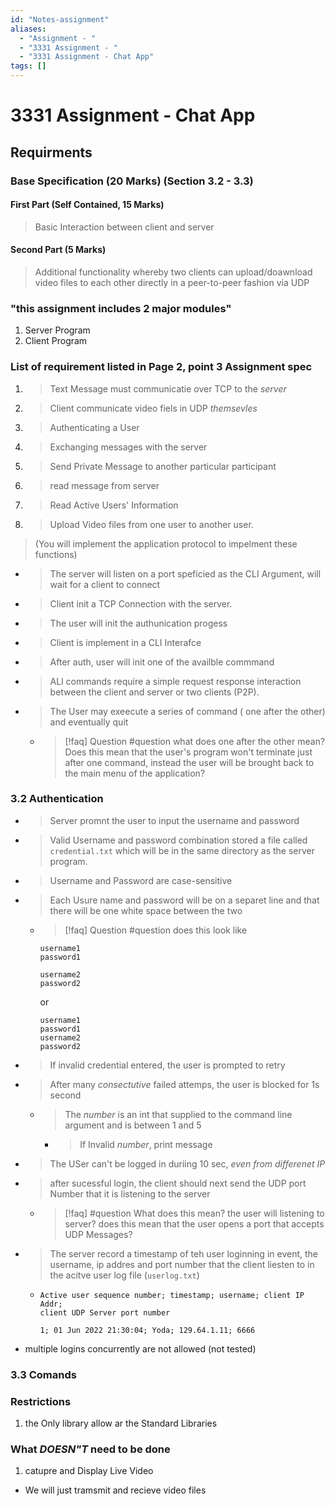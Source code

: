 ```yaml
---
id: "Notes-assignment"
aliases:
  - "Assignment - "
  - "3331 Assignment - "
  - "3331 Assignment - Chat App"
tags: []
---
```


# 3331 Assignment - Chat App


## Requirments

### Base Specification (20 Marks) (Section 3.2 - 3.3)
#### First Part (Self Contained, 15 Marks)
> Basic Interaction between client and server

#### Second Part (5 Marks)
> Additional functionality whereby two clients can upload/doawnload video
files to each other directly in a peer-to-peer fashion via UDP

### "this assignment includes 2 major modules"
1. Server Program
2. Client Program

### List of requirement listed in Page 2, point 3 Assignment spec
1. > Text Message must communicatie over TCP to the _server_
2. > Client communicate video fiels in UDP _themsevles_
3. > Authenticating a User
4. > Exchanging messages with the server
5. > Send Private Message to another particular participant
6. > read message from server
7. > Read Active Users' Information
8. > Upload Video files from one user to another user.

> (You will implement the application protocol to impelment these functions)

- > The server will listen on a port speficied as the CLI Argument, 
will wait for a client to connect
- > Client init a TCP Connection with the server.
- > The user will init the authunication progess
- > Client is implement in a CLI Interafce 
- > After auth, user will init one of the availble commmand
- > ALl commands require a simple request response interaction between the
client and server or two clients (P2P).
- > The User may exeecute a series of command ( one after the other) and 
eventually quit 
  - > [!faq] Question #question
    > what does one after the other mean? Does this mean that the user's 
      program won't terminate just after one command, instead the user will 
      be brought back to the main menu of the application?


### 3.2 Authentication
- > Server promnt the user to input the username and password 
- > Valid Username and password combination stored a file called `credential.txt`
which will be in the same directory as the server program.
- > Username and Password are case-sensitive
- > Each Usure name and password will be on a separet line and that there 
will be one white space between the two
  - > [!faq] Question #question
    > does this look like
      ```
      username1
      password1

      username2
      password2
      ```
      or
      ```
      username1
      password1
      username2
      password2
      ```
    <!-- - Probably the second one eh? -->


- > If invalid credential entered, the user is prompted to retry
- > After many _consectutive_ failed attemps, the user is blocked for 1s second
  - > The $number$ is an int that supplied to the command line argument and
    is between 1 and 5
    - > If Invalid $number$, print message 
- > The USer can't be logged in duriing 10 sec, _even from differenet IP_
- > after sucessful login, the client should next send the UDP port Number 
that it is listening to the server
  - > [!faq] #question
    > What does this mean? the user will listening to server?
    > does this mean that the user opens a port that accepts UDP Messages?
- > The server record a timestamp of teh user loginning in event, the username,
ip addres and port number that the client liesten to in the acitve user log 
file (`userlog.txt`)
   -  ```
      Active user sequence number; timestamp; username; client IP Addr; 
      client UDP Server port number

      1; 01 Jun 2022 21:30:04; Yoda; 129.64.1.11; 6666
      ```

- multiple logins concurrently are not allowed (not tested)

### 3.3 Comands


### Restrictions
1. the Only library allow ar the Standard Libraries



### What _DOESN"T_ need to be done
1. catupre and Display Live Video
  - We will just tramsmit and recieve video files


